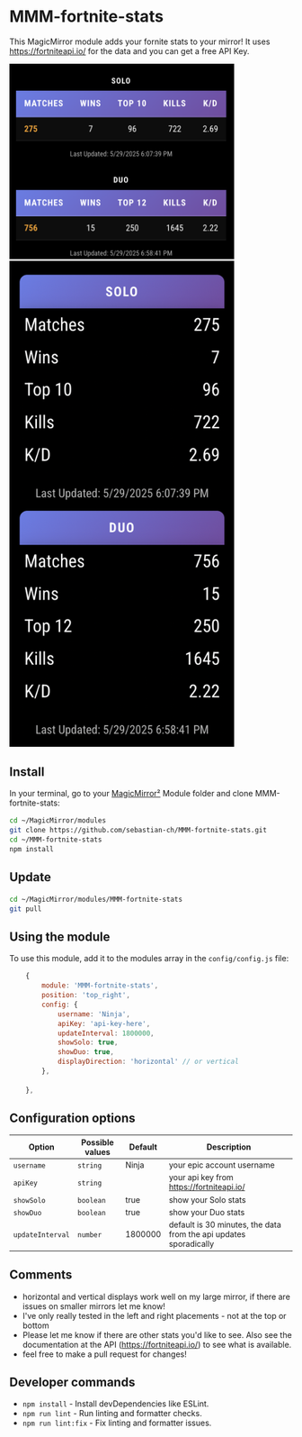 # MMM-fortnite-stats
This MagicMirror module adds your fornite stats to your mirror! It uses https://fortniteapi.io/ for the data and you can get a free API Key.

<img src="./horizontal.png" width="400">

<img src="./vertical.png" width="400">


## Install

In your terminal, go to your [MagicMirror²][mm] Module folder and clone MMM-fortnite-stats:

```bash
cd ~/MagicMirror/modules
git clone https://github.com/sebastian-ch/MMM-fortnite-stats.git
cd ~/MMM-fortnite-stats
npm install
```

## Update

```bash
cd ~/MagicMirror/modules/MMM-fortnite-stats
git pull
```

## Using the module

To use this module, add it to the modules array in the `config/config.js` file:

```js
    {
		module: 'MMM-fortnite-stats',
		position: 'top_right',
		config: {
			username: 'Ninja',
			apiKey: 'api-key-here',
			updateInterval: 1800000,
			showSolo: true,
			showDuo: true,
			displayDirection: 'horizontal' // or vertical
		},

	},
```

## Configuration options

Option|Possible values|Default|Description
------|------|------|-----------
`username`|`string`|Ninja|your epic account username
`apiKey`|`string`||your api key from https://fortniteapi.io/
`showSolo`|`boolean`|true |show your Solo stats
`showDuo`|`boolean`|true| show your Duo stats
`updateInterval`| `number` | 1800000 | default is 30 minutes, the data from the api updates sporadically


## Comments
- horizontal and vertical displays work well on my large mirror, if there are issues on smaller mirrors let me know!
- I've only really tested in the left and right placements - not at the top or bottom
- Please let me know if there are other stats you'd like to see. Also see the documentation at the API (https://fortniteapi.io/) to see what is available.
- feel free to make a pull request for changes!



## Developer commands

- `npm install` - Install devDependencies like ESLint.
- `npm run lint` - Run linting and formatter checks.
- `npm run lint:fix` - Fix linting and formatter issues.

[mm]: https://github.com/MagicMirrorOrg/MagicMirror
